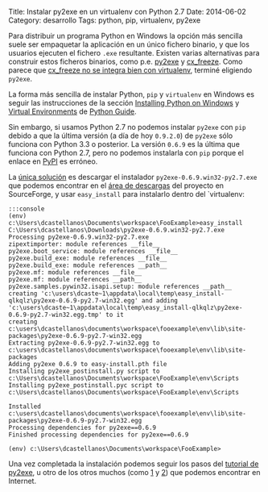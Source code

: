 Title: Instalar py2exe en un virtualenv con Python 2.7
Date: 2014-06-02
Category: desarrollo
Tags: python, pip, virtualenv, py2exe

Para distribuir un programa Python en Windows la opción más sencilla suele ser empaquetar la aplicación en un único fichero binario, y que los usuarios ejecuten el fichero `.exe` resultante. Existen varias alternativas para construir estos ficheros binarios, como p.e. [py2exe][3] y [cx_freeze][4]. Como parece que [cx_freeze no se integra bien con virtualenv][5], terminé eligiendo `py2exe`.

La forma más sencilla de instalar Python, `pip` y `virtualenv` en Windows es seguir las instrucciones de la sección [Installing Python on Windows][6] y [Virtual Environments][7] de [Python Guide][8].

Sin embargo, si usamos Python 2.7 no podemos instalar `py2exe` con `pip` debido a que la última versión (a día de hoy `0.9.2.0`) de `py2exe` sólo funciona con Python 3.3 o posterior. La versión `0.6.9` es la última que funciona con Python 2.7, pero no podemos instalarla con `pip` porque el enlace en [PyPI][10] es erróneo.

La [única solución][9] es descargar el instalador `py2exe-0.6.9.win32-py2.7.exe` que podemos encontrar en el [área de descargas][11] del proyecto en SourceForge, y usar `easy_install` para instalarlo dentro del `virtualenv:

    :::console
    (env) c:\Users\dcastellanos\Documents\workspace\FooExample>easy_install C:\Users\dcastellanos\Downloads\py2exe-0.6.9.win32-py2.7.exe
    Processing py2exe-0.6.9.win32-py2.7.exe
    zipextimporter: module references __file__
    py2exe.boot_service: module references __file__
    py2exe.build_exe: module references __file__
    py2exe.build_exe: module references __path__
    py2exe.mf: module references __file__
    py2exe.mf: module references __path__
    py2exe.samples.pywin32.isapi.setup: module references __path__
    creating 'c:\users\dcaste~1\appdata\local\temp\easy_install-qlkqlz\py2exe-0.6.9-py2.7-win32.egg' and adding 'c:\users\dcaste~1\appdata\local\temp\easy_install-qlkqlz\py2exe-0.6.9-py2.7-win32.egg.tmp' to it
    creating c:\users\dcastellanos\documents\workspace\fooexample\env\lib\site-packages\py2exe-0.6.9-py2.7-win32.egg
    Extracting py2exe-0.6.9-py2.7-win32.egg to c:\users\dcastellanos\documents\workspace\fooexample\env\lib\site-packages
    Adding py2exe 0.6.9 to easy-install.pth file
    Installing py2exe_postinstall.py script to c:\Users\dcastellanos\Documents\workspace\FooExample\env\Scripts
    Installing py2exe_postinstall.pyc script to c:\Users\dcastellanos\Documents\workspace\FooExample\env\Scripts

    Installed c:\users\dcastellanos\documents\workspace\fooexample\env\lib\site-packages\py2exe-0.6.9-py2.7-win32.egg
    Processing dependencies for py2exe==0.6.9
    Finished processing dependencies for py2exe==0.6.9

    (env) c:\Users\dcastellanos\Documents\workspace\FooExample>

Una vez completada la instalación podemos seguir los pasos del [tutorial de py2exe][12], u otro de los otros muchos (como [1][13] y [2][14]) que podemos encontrar en Internet.

[1]: https://pypi.python.org/pypi/virtualenv
[2]: https://pypi.python.org/pypi/pip
[3]: http://www.py2exe.org/
[4]: http://cx-freeze.sourceforge.net/
[5]: https://www.google.es/#q=cx_freeze+virtualenv
[6]: http://docs.python-guide.org/en/latest/starting/install/win/
[7]: http://docs.python-guide.org/en/latest/dev/virtualenvs/
[8]: http://docs.python-guide.org
[9]: https://pypi.python.org/pypi/py2exe/0.6.9
[10]: http://stackoverflow.com/questions/11288923/cannot-install-py2exe-with-python-2-7
[11]: http://sourceforge.net/projects/py2exe/files/py2exe/0.6.9/
[12]: http://www.py2exe.org/index.cgi/Tutorial
[13]: http://www.pythoncentral.io/py2exe-python-to-exe-introduction/
[14]: http://yasoob.github.io/beta/using-py2exe-the-right-way
